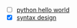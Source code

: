- [ ] [python hello world](https://asawicki.info/articles/Hello_world_under_the_microscope.php5)
- [x] [syntax design](https://cs.lmu.edu/~ray/notes/syntaxdesign/)
